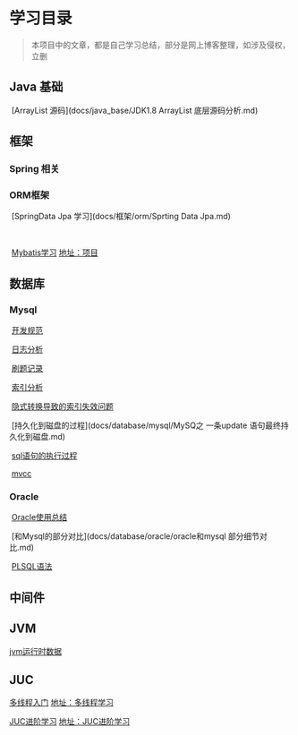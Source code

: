 # 学习目录

> 本项目中的文章，都是自己学习总结，部分是网上博客整理，如涉及侵权，立删

## Java 基础

​      [ArrayList 源码](docs/java_base/JDK1.8  ArrayList 底层源码分析.md)

## 框架

### Spring 相关



### ORM框架

​     [SpringData Jpa 学习](docs/框架/orm/Sprting Data  Jpa.md)  

​           

​     [Mybatis学习](docs/框架/orm/Mybatis_study.md)  [地址：项目](https://gitee.com/zhangjunjie007/mybatis_-demo)

## 数据库

### Mysql

​     [开发规范](docs/database/mysql/mysql开发设计部分规范.md)

​     [日志分析](docs/database/mysql/mysql-日志分析.md)

​     [刷题记录](docs/database/mysql/mysql随笔.md)

​     [索引分析](docs/database/mysql/MySQL索引分析.md)

​     [隐式转换导致的索引失效问题](docs/database/mysql/mysql隐式转换导致的索引失效分析.md)

​     [持久化到磁盘的过程](docs/database/mysql/MySQ之 一条update 语句最终持久化到磁盘.md)

​     [sql语句的执行过程](docs/database/mysql/SQL语句在MySQL中的执行过程.md)

​    [mvcc](docs/database/mysql/innodb-implementation-of-mvcc.md)

### Oracle

​     [Oracle使用总结](docs/database/oracle/oracle使用总结.md)

​      [和Mysql的部分对比](docs/database/oracle/oracle和mysql 部分细节对比.md)

​      [PLSQL语法](docs/database/oracle/PLSQL语法.md)



## 中间件



## JVM

   [jvm运行时数据](docs/jvm/jvm运行时数据区与内存溢出异常.md)

## JUC

  [多线程入门](docs/并发/多线程学习入门.md)      [地址：多线程学习](https://gitee.com/zhangjunjie007/multithreaded-learning)

  [JUC进阶学习](docs/并发/JUC并发编程学习.md)     [地址：JUC进阶学习](https://gitee.com/zhangjunjie007/juc-advanced-learning)

